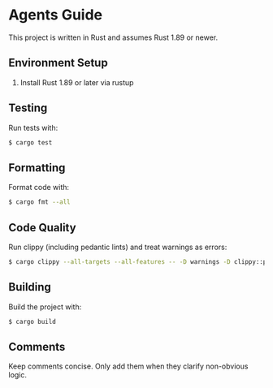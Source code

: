 # Agents Guide

This project is written in Rust and assumes Rust 1.89 or newer.

## Environment Setup

1. Install Rust 1.89 or later via rustup

## Testing

Run tests with:

```sh
$ cargo test
```

## Formatting

Format code with:

```sh
$ cargo fmt --all
```

## Code Quality

Run clippy (including pedantic lints) and treat warnings as errors:

```sh
$ cargo clippy --all-targets --all-features -- -D warnings -D clippy::pedantic
```

## Building

Build the project with:

```sh
$ cargo build
```

## Comments

Keep comments concise. Only add them when they clarify non-obvious logic.
